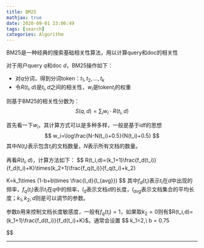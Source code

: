 ```yaml
---
title: BM25
mathjax: true
date: 2020-09-01 23:06:49
tags: [search]
categories: Algorithm
---
```


BM25是一种经典的搜索基础相关性算法，用以计算query和doc的相关性

对于用户query $q$和doc $d$，BM25操作如下：
- 对$q$分词，得到分词token：$t_1, t_2, ..., t_k$
- 令$R(t_i,d)$是$t_i, d$之间的相关性，$w_i$是token$t_i$的权重

则基于BM25的相关性分数为：
$$
S(q, d)=\sum_i w_i\cdot R(t_i,d)
$$

首先看一下$w_i$，其计算方式可以是多种多样，一般是基于idf的思想
$$
w_i=\log\frac{N-N(t_i)+0.5}{N(t_i)+0.5}
$$
其中$N(t_i)$表示包含$t_i$的文档数量，$N$表示所有文档的数量。

再看$R(t_i,d)$，计算方法如下：
$$
R(t_i,d)=(k_1+1)\frac{f_d(t_i)}{f_d(t_i)+K}\times(k_2+1)\frac{f_q(t_i)}{f_q(t_i)+k_2}

K=k_1\times (1-b+b\times \frac{l_d}{l_{avg}})
$$
其中$f_d(t_i)$表示$t_i$在$d$中出现的频率，$f_q(t_i)$表示$t_i$在$q$中的频率，$l_d$表示文档$d$的长度，$l_{avg}$表示文档集合的平均长度；$k_1,k_2,d$则是可以调节的参数。

参数$b$用来控制文档长度敏感度，一般有$f_q(t_i)=1$，如果取$k_2=0$则有$R(t_i,d)=(k_1+1)\frac{f_d(t_i)}{f_d(t_i)+K}$。通常会设置
$$
k_1=2,\ b = 0.75

$$

---